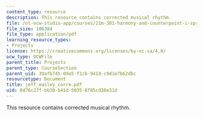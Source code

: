 ```yaml
---
content_type: resource
description: This resource contains corrected musical rhythm.
file: /ol-ocw-studio-app/courses/21m-301-harmony-and-counterpoint-i-spring-2005/0d76c27fbb30b41d50358f85cd38e31d_jeff_easley_corre.pdf
file_size: 106384
file_type: application/pdf
learning_resource_types:
- Projects
license: https://creativecommons.org/licenses/by-nc-sa/4.0/
ocw_type: OCWFile
parent_title: Projects
parent_type: CourseSection
parent_uid: 39afb745-09a5-f1cb-9414-c9d1e7b62dbc
resourcetype: Document
title: jeff_easley_corre.pdf
uid: 0d76c27f-bb30-b41d-5035-8f85cd38e31d
---
```

This resource contains corrected musical rhythm.